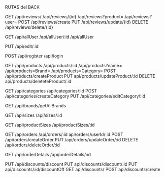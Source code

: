 

RUTAS del BACK

<!-- Reviews -->
GET
/api/reviews/
/api/reviews/{id}
/api/reviews?product=
/api/reviews?user=
POST
/api/reviews/create
PUT
/api/reviews/update/{id}
DELETE
/api/reviews/delete/{id}

<!-- Users-->
GET
/api/allUser
/api/allUser/:id
/api/allUser

PUT
/api/edit/:id

POST
/api/register
/api/login

<!-- Products -->
GET
/api/products
/api/products/:id
/api/products?name=
/api/products=Brand=
/api/products=Category=
POST
/api/products/createProduct
PUT
api/products/updateProduct/:id
DELETE
api/products/deleteteProduct/:id

<!-- Categories -->
GET
/api/categories
/api/categories/:id
POST
/api/categories/createCategory
PUT
/api/categories/editCategory/:id
<!-- Brands -->
GET
/api/brands/getAllBrands

<!-- Sizes -->
GET
/api/sizes
/api/sizes/:id

<!-- ProductSizes -->
GET
/api/productSizes
/api/productSizes/:id

<!-- Orders -->
GET
/api/orders
/api/orders/:id
api/orders/userId/:id
POST
/api/orders/createOrder
PUT
/api/orders/updateOrder/:id
DELETE 
/api/orders/deleteOrder/:id
<!-- OrderDetails -->
GET
/api/orderDetails
/api/orderDetails/:id

<!-- Discounts -->
PUT 
/api/discounts/discount
PUT 
api/discounts/discount/:id
PUT
api/discounts/:id/discountOff
GET 
api/discounts/
POST
api/discounts/create